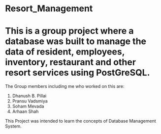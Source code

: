 # Resort_Management

# This is a group project where a database was built to manage the data of resident, employees, inventory, restaurant and other resort services using PostGreSQL.

The Group members including me who worked on this are:
1. Dhanush B. Pillai
2. Pransu Vadsmiya
3. Soham Mevada
4. Arhaan Shah 

This Project was intended to learn the concepts of Database Management System.
